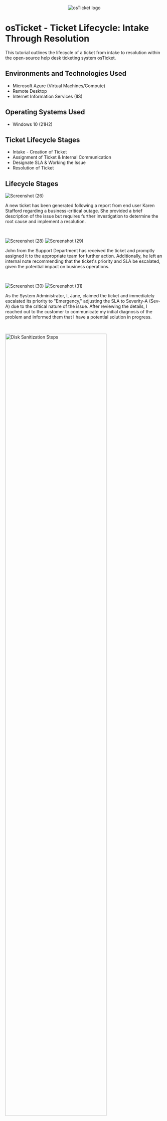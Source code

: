 <p align="center">
<img src="https://i.imgur.com/Clzj7Xs.png" alt="osTicket logo"/>
</p>

<h1>osTicket - Ticket Lifecycle: Intake Through Resolution</h1>
This tutorial outlines the lifecycle of a ticket from intake to resolution within the open-source help desk ticketing system osTicket.<br />





<h2>Environments and Technologies Used</h2>

- Microsoft Azure (Virtual Machines/Compute)
- Remote Desktop
- Internet Information Services (IIS)

<h2>Operating Systems Used </h2>

- Windows 10</b> (21H2)

<h2>Ticket Lifecycle Stages</h2>

- Intake - Creation of Ticket
- Assignment of Ticket & Internal Communication  
- Designate SLA & Working the Issue
- Resolution of Ticket

<h2>Lifecycle Stages</h2>

![Screenshot (26)](https://github.com/user-attachments/assets/9f0db9a3-f826-42c9-8b00-3b67a55d98d2)

<p>
A new ticket has been generated following a report from end user Karen Stafford regarding a business-critical outage. She provided a brief description of the issue but requires further investigation to determine the root cause and implement a resolution.
</p>
<br />

![Screenshot (28)](https://github.com/user-attachments/assets/cf56dac9-5a5d-4dda-b248-7ddd761f80eb) ![Screenshot (29)](https://github.com/user-attachments/assets/304da818-21e1-46c1-ab70-2ea1ec8d2032)


<p>
John from the Support Department has received the ticket and promptly assigned it to the appropriate team for further action. Additionally, he left an internal note recommending that the ticket's priority and SLA be escalated, given the potential impact on business operations.
</p>
<br />

![Screenshot (30)](https://github.com/user-attachments/assets/29d81207-fe17-4221-b95a-d6ff834805f4) ![Screenshot (31)](https://github.com/user-attachments/assets/9f1aa7d6-b761-4200-9fbb-8fa04c9870fb)


<p>
As the System Administrator, I, Jane, claimed the ticket and immediately escalated its priority to "Emergency," adjusting the SLA to Severity-A (Sev-A) due to the critical nature of the issue. After reviewing the details, I reached out to the customer to communicate my initial diagnosis of the problem and informed them that I have a potential solution in progress.
</p>
<br />

<p>
<img src="https://i.imgur.com/DJmEXEB.png" height="80%" width="80%" alt="Disk Sanitization Steps"/>
</p>
<p>
Lorem ipsum dolor sit amet, consectetur adipiscing elit, sed do eiusmod tempor incididunt ut labore et dolore magna aliqua. Ut enim ad minim veniam, quis nostrud exercitation ullamco laboris nisi ut aliquip ex ea commodo consequat. Duis aute irure dolor in reprehenderit in voluptate velit esse cillum dolore eu fugiat nulla pariatur.
</p>
<br />
